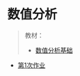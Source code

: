 # 数值分析

> 教材：
> - [数值分析基础](/Book/数值分析基础（第三版）%20(关治、陆金甫)%20(Z-Library)%20(1).pdf)

- [第1次作业](/作业/na_week1.pdf)